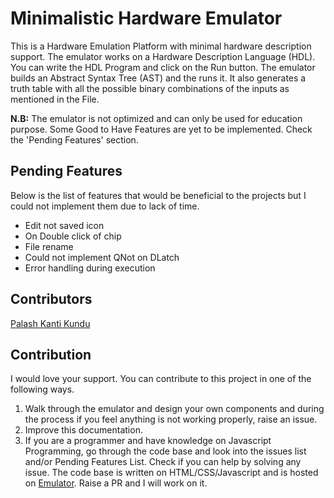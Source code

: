 
# Minimalistic Hardware Emulator

This is a Hardware Emulation Platform with minimal hardware description support. The emulator works on a Hardware Description Language (HDL). You can write the HDL Program and click on the Run button. The emulator builds an Abstract Syntax Tree (AST) and the runs it. It also generates a truth table with all the possible binary combinations of the inputs as mentioned in the File.

**N.B:** The emulator is not optimized and can only be used for education purpose. Some Good to Have Features are yet to be implemented. Check the 'Pending Features' section.

## Pending Features

Below is the list of features that would be beneficial to the projects but I could not implement them due to lack of time.

- Edit not saved icon
- On Double click of chip
- File rename
- Could not implement QNot on DLatch
- Error handling during execution

## Contributors

[Palash Kanti Kundu](http://palashkantikundu.in)

## Contribution

I would love your support. You can contribute to this project in one of the following ways.

1. Walk through the emulator and design your own components and during the process if you feel anything is not working properly, raise an issue.
1. Improve this documentation.
1. If you are a programmer and have knowledge on Javascript Programming, go through the code base and look into the issues list and/or Pending Features List. Check if you can help by solving any issue. The code base is written on HTML/CSS/Javascript and is hosted on [Emulator](https://github.com/Palash90/emulator). Raise a PR and I will work on it.